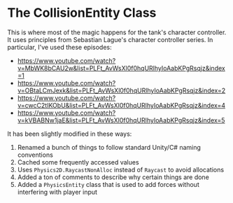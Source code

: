 # The CollisionEntity Class
This is where most of the magic happens for the tank's character controller. It uses principles from Sebastian Lague's character controller series. In particular, I've used these episodes:
- https://www.youtube.com/watch?v=MbWK8bCAU2w&list=PLFt_AvWsXl0f0hqURlhyIoAabKPgRsqjz&index=1
- https://www.youtube.com/watch?v=OBtaLCmJexk&list=PLFt_AvWsXl0f0hqURlhyIoAabKPgRsqjz&index=2
- https://www.youtube.com/watch?v=cwcC2tIKObU&list=PLFt_AvWsXl0f0hqURlhyIoAabKPgRsqjz&index=4
- https://www.youtube.com/watch?v=kVBABNw1jaE&list=PLFt_AvWsXl0f0hqURlhyIoAabKPgRsqjz&index=5

It has been slightly modified in these ways:
1. Renamed a bunch of things to follow standard Unity/C# naming conventions
2. Cached some frequently accessed values
3. Uses `Physics2D.RaycastNonAlloc` instead of `Raycast` to avoid allocations
4. Added a ton of comments to describe why certain things are done
5. Added a `PhysicsEntity` class that is used to add forces without interfering with player input